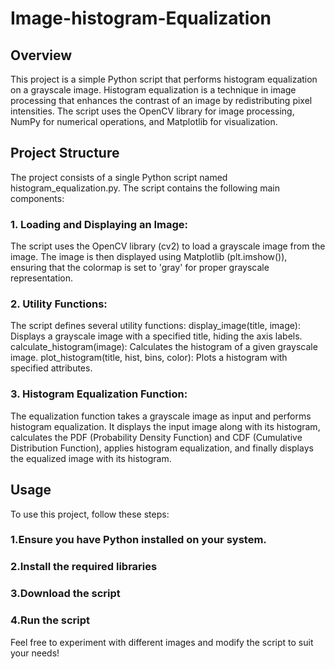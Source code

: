 # Image-histogram-Equalization
## Overview
This project is a simple Python script that performs histogram equalization on a grayscale image. Histogram equalization is a technique in image processing that enhances the contrast of an image by redistributing pixel intensities. The script uses the OpenCV library for image processing, NumPy for numerical operations, and Matplotlib for visualization.
## Project Structure
The project consists of a single Python script named histogram_equalization.py. The script contains the following main components:
### 1. Loading and Displaying an Image:
The script uses the OpenCV library (cv2) to load a grayscale image from the image. The image is then displayed using Matplotlib (plt.imshow()), ensuring that the colormap is set to 'gray' for proper grayscale representation.
### 2. Utility Functions:
The script defines several utility functions:
display_image(title, image): Displays a grayscale image with a specified title, hiding the axis labels.
calculate_histogram(image): Calculates the histogram of a given grayscale image.
plot_histogram(title, hist, bins, color): Plots a histogram with specified attributes.
### 3. Histogram Equalization Function:
The equalization function takes a grayscale image as input and performs histogram equalization. It displays the input image along with its histogram, calculates the PDF (Probability Density Function) and CDF (Cumulative Distribution Function), applies histogram equalization, and finally displays the equalized image with its histogram.
## Usage
To use this project, follow these steps:
### 1.Ensure you have Python installed on your system.
### 2.Install the required libraries
### 3.Download the script
### 4.Run the script
Feel free to experiment with different images and modify the script to suit your needs!


